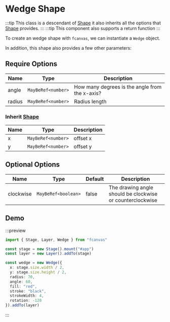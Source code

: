 # Wedge Shape

:::tip
This class is a descendant of [Shape](/guide/essentials/Shape) it also inherits all the options that [Shape](/guide/essentials/Shape) provides.
:::
:::tip
This component also supports a return function
:::

To create an wedge shape with `fcanvas`, we can instantiate a `Wedge` object.

In addition, this shape also provides a few other parameters:

## Require Options

| Name   | Type               | Description                                    |
| ------ | ------------------ | ---------------------------------------------- |
| angle  | `MayBeRef<number>` | How many degrees is the angle from the x-axis? |
| radius | `MayBeRef<number>` | Radius length                                  |

### Inherit [Shape](/guide/essentials/Shape)

| Name | Type               | Description |
| ---- | ------------------ | ----------- |
| x    | `MayBeRef<number>` | offset x    |
| y    | `MayBeRef<number>` | offset y    |

## Optional Options

| Name      | Type                | Default | Description                                               |
| --------- | ------------------- | ------- | --------------------------------------------------------- |
| clockwise | `MayBeRef<boolean>` | false   | The drawing angle should be clockwise or counterclockwise |

## Demo

:::preview

```ts
import { Stage, Layer, Wedge } from "fcanvas"

const stage = new Stage().mount("#app")
const layer = new Layer().addTo(stage)

const wedge = new Wedge({
  x: stage.size.width / 2,
  y: stage.size.height / 2,
  radius: 70,
  angle: 60,
  fill: "red",
  stroke: "black",
  strokeWidth: 4,
  rotation: -120
}).addTo(layer)
```

:::

